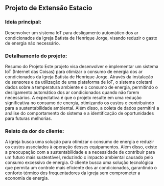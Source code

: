 ## Projeto de Extensão Estacio

### Ideia principal: 
Desenvolver um sistema IoT para desligamento automático dos ar condicionados da Igreja Batista de Henrique Jorge, visando reduzir o gasto de energia não necessário.

### Detalhamento do projeto:
Resumo do Projeto
Este projeto visa desenvolver e implementar um sistema IoT (Internet das Coisas) para otimizar o consumo de energia dos ar condicionados da Igreja Batista de Henrique Jorge. Através da instalação de sensores e da utilização de uma plataforma de IoT, o sistema coletará dados sobre a temperatura ambiente e o consumo de energia, permitindo o desligamento automático dos ar condicionados quando não forem necessários. A expectativa é que o projeto resulte em uma redução significativa no consumo de energia, otimizando os custos e contribuindo para a sustentabilidade ambiental. Além disso, a coleta de dados permitirá a análise do comportamento do sistema e a identificação de oportunidades para futuras melhorias.

### Relato da dor do cliente: 
A igreja busca uma solução para otimizar o consumo de energia e reduzir os custos associados à operação desses equipamentos. Além disso, existe a preocupação com a sustentabilidade e a necessidade de contribuir para um futuro mais sustentável, reduzindo o impacto ambiental causado pelo consumo excessivo de energia. O cliente busca uma solução tecnológica que permita um controle mais eficiente dos ar condicionados, garantindo o conforto térmico dos frequentadores da igreja sem comprometer a economia de energia.
